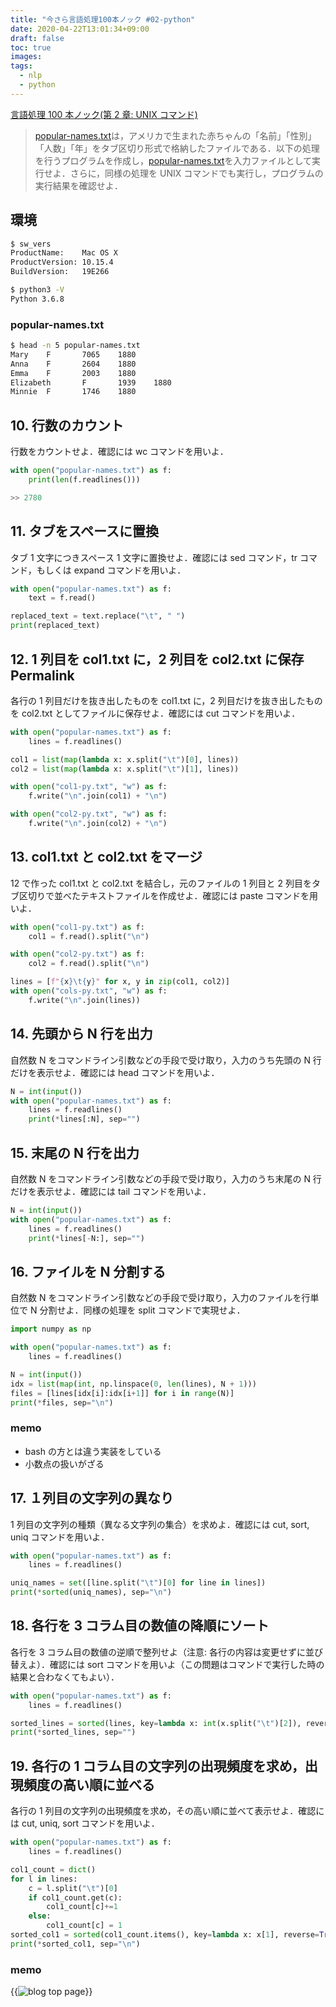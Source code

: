 ```yaml
---
title: "今さら言語処理100本ノック #02-python"
date: 2020-04-22T13:01:34+09:00
draft: false
toc: true
images:
tags:
  - nlp
  - python
---
```


[言語処理 100 本ノック(第 2 章: UNIX コマンド)](https://nlp100.github.io/ja/ch02.html)

> [popular-names.txt](https://nlp100.github.io/data/popular-names.txt)は，アメリカで生まれた赤ちゃんの「名前」「性別」「人数」「年」をタブ区切り形式で格納したファイルである．以下の処理を行うプログラムを作成し，[popular-names.txt](https://nlp100.github.io/data/popular-names.txt)を入力ファイルとして実行せよ．さらに，同様の処理を UNIX コマンドでも実行し，プログラムの実行結果を確認せよ．

## 環境

```bash
$ sw_vers
ProductName:    Mac OS X
ProductVersion: 10.15.4
BuildVersion:   19E266

$ python3 -V
Python 3.6.8
```

### popular-names.txt

```bash
$ head -n 5 popular-names.txt
Mary    F       7065    1880
Anna    F       2604    1880
Emma    F       2003    1880
Elizabeth       F       1939    1880
Minnie  F       1746    1880
```

## 10. 行数のカウント

行数をカウントせよ．確認には wc コマンドを用いよ．

```python
with open("popular-names.txt") as f:
    print(len(f.readlines()))

>> 2780
```

## 11. タブをスペースに置換

タブ 1 文字につきスペース 1 文字に置換せよ．確認には sed コマンド，tr コマンド，もしくは expand コマンドを用いよ．

```python
with open("popular-names.txt") as f:
    text = f.read()

replaced_text = text.replace("\t", " ")
print(replaced_text)
```

## 12. 1 列目を col1.txt に，2 列目を col2.txt に保存 Permalink

各行の 1 列目だけを抜き出したものを col1.txt に，2 列目だけを抜き出したものを col2.txt としてファイルに保存せよ．確認には cut コマンドを用いよ．

```python
with open("popular-names.txt") as f:
    lines = f.readlines()

col1 = list(map(lambda x: x.split("\t")[0], lines))
col2 = list(map(lambda x: x.split("\t")[1], lines))

with open("col1-py.txt", "w") as f:
    f.write("\n".join(col1) + "\n")

with open("col2-py.txt", "w") as f:
    f.write("\n".join(col2) + "\n")
```

## 13. col1.txt と col2.txt をマージ

12 で作った col1.txt と col2.txt を結合し，元のファイルの 1 列目と 2 列目をタブ区切りで並べたテキストファイルを作成せよ．確認には paste コマンドを用いよ．

```python
with open("col1-py.txt") as f:
    col1 = f.read().split("\n")

with open("col2-py.txt") as f:
    col2 = f.read().split("\n")

lines = [f"{x}\t{y}" for x, y in zip(col1, col2)]
with open("cols-py.txt", "w") as f:
    f.write("\n".join(lines))
```

## 14. 先頭から N 行を出力

自然数 N をコマンドライン引数などの手段で受け取り，入力のうち先頭の N 行だけを表示せよ．確認には head コマンドを用いよ．

```python
N = int(input())
with open("popular-names.txt") as f:
    lines = f.readlines()
    print(*lines[:N], sep="")
```

## 15. 末尾の N 行を出力

自然数 N をコマンドライン引数などの手段で受け取り，入力のうち末尾の N 行だけを表示せよ．確認には tail コマンドを用いよ．

```python
N = int(input())
with open("popular-names.txt") as f:
    lines = f.readlines()
    print(*lines[-N:], sep="")
```

## 16. ファイルを N 分割する

自然数 N をコマンドライン引数などの手段で受け取り，入力のファイルを行単位で N 分割せよ．同様の処理を split コマンドで実現せよ．

```python
import numpy as np

with open("popular-names.txt") as f:
    lines = f.readlines()

N = int(input())
idx = list(map(int, np.linspace(0, len(lines), N + 1)))
files = [lines[idx[i]:idx[i+1]] for i in range(N)]
print(*files, sep="\n")
```

### memo

- bash の方とは違う実装をしている
- 小数点の扱いがざる

## 17. １列目の文字列の異なり

1 列目の文字列の種類（異なる文字列の集合）を求めよ．確認には cut, sort, uniq コマンドを用いよ．

```python
with open("popular-names.txt") as f:
    lines = f.readlines()

uniq_names = set([line.split("\t")[0] for line in lines])
print(*sorted(uniq_names), sep="\n")
```

## 18. 各行を 3 コラム目の数値の降順にソート

各行を 3 コラム目の数値の逆順で整列せよ（注意: 各行の内容は変更せずに並び替えよ）．確認には sort コマンドを用いよ（この問題はコマンドで実行した時の結果と合わなくてもよい）．

```python
with open("popular-names.txt") as f:
    lines = f.readlines()

sorted_lines = sorted(lines, key=lambda x: int(x.split("\t")[2]), reverse=True)
print(*sorted_lines, sep="")
```

## 19. 各行の 1 コラム目の文字列の出現頻度を求め，出現頻度の高い順に並べる

各行の 1 列目の文字列の出現頻度を求め，その高い順に並べて表示せよ．確認には cut, uniq, sort コマンドを用いよ．

```python
with open("popular-names.txt") as f:
    lines = f.readlines()

col1_count = dict()
for l in lines:
    c = l.split("\t")[0]
    if col1_count.get(c):
        col1_count[c]+=1
    else:
        col1_count[c] = 1
sorted_col1 = sorted(col1_count.items(), key=lambda x: x[1], reverse=True)
print(*sorted_col1, sep="\n")
```

### memo

{{<image src="https://i.imgur.com/2PTQM3P.png" alt="blog top page" position="center">}}
